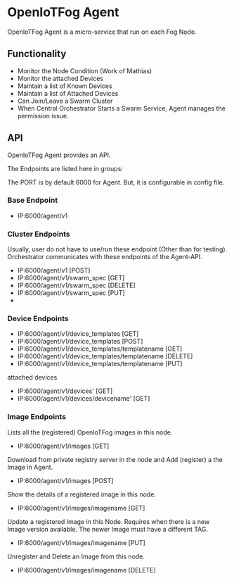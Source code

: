 # OpenIoTFog Agent
OpenIoTFog Agent is a micro-service that run on each Fog Node. 

## Functionality
* Monitor the Node Condition (Work of Mathias)
* Monitor the attached Devices 
* Maintain a list of Known Devices
* Maintain a list of Attached Devices
* Can Join/Leave a Swarm Cluster
* When Central Orchestrator Starts a Swarm Service, Agent manages the permission issue.


## API 
OpenIoTFog Agent provides an API. 

The Endpoints are listed here in groups: 

The PORT is by default 6000 for Agent. But, it is configurable in config file.

### Base Endpoint

* IP:6000/agent/v1

### Cluster Endpoints

Usually, user do not have to use/run these endpoint (Other than for testing). Orchestrator communicates with these endpoints of the Agent-API.

* IP:6000/agent/v1 [POST]
* IP:6000/agent/v1/swarm_spec [GET]
* IP:6000/agent/v1/swarm_spec [DELETE]
* IP:6000/agent/v1/swarm_spec [PUT]
* 

### Device Endpoints

* IP:6000/agent/v1/device_templates [GET]
* IP:6000/agent/v1/device_templates [POST]
* IP:6000/agent/v1/device_templates/templatename [GET]
* IP:6000/agent/v1/device_templates/templatename [DELETE]
* IP:6000/agent/v1/device_templates/templatename [PUT]

attached devices
* IP:6000/agent/v1/devices' [GET]
* IP:6000/agent/v1/devices/devicename' [GET]



### Image Endpoints
Lists all the (registered) OpenIoTFog images in this node.
* IP:6000/agent/v1/images [GET]

Download from private registry server in the node and Add (register) a the Image in Agent.
* IP:6000/agent/v1/images [POST]

Show the details of a registered image in this node.
* IP:6000/agent/v1/images/imagename [GET]

Update a registered Image in this Node. Requires when there is a new Image version available. The newer Image must have a different TAG.
* IP:6000/agent/v1/images/imagename [PUT]

Unregister and Delete an Image from this node.
* IP:6000/agent/v1/images/imagename [DELETE]